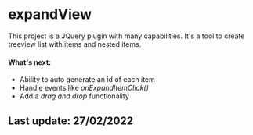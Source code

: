 # expandView
This project is a JQuery plugin with many capabilities.
It's a tool to create treeview list with items and nested items.

<h4>
  What's next:
</h4>

<ul>
  <li>
    Ability to auto generate an id of each item
  </li>
  <li>
    Handle events like <i>onExpandItemClick()</i>
  </li>
  <li>
    Add a <i>drag and drop</i> functionality
  </li>
</ul>

<h2>
  Last update: 27/02/2022
</h2>